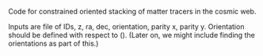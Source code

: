 Code for constrained oriented stacking of matter tracers in the cosmic web.

Inputs are file of IDs, z, ra, dec, orientation, parity x, parity y. Orientation should be defined with respect to ().
(Later on, we might include finding the orientations as part of this.)

